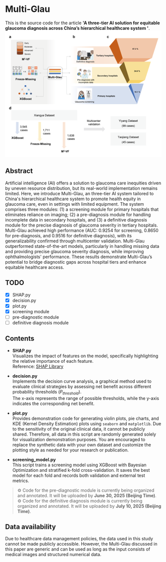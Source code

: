 # Multi-Glau
This is the source code for the article **'A three-tier AI solution for equitable glaucoma diagnosis across China’s hierarchical healthcare system '**.<br>
![](IMAGE/Figure1.png)  
## Abstract
Artificial intelligence (AI) offers a solution to glaucoma care inequities driven by uneven resource distribution, but its real-world implementation remains limited. Here, we introduce Multi-Glau, an three-tier AI system tailored to China's hierarchical healthcare system to promote health equity in glaucoma care, even in settings with limited equipment. The system comprises three modules: (1) a screening module for primary hospitals that eliminates reliance on imaging; (2) a pre-diagnosis module for handling incomplete data in secondary hospitals, and (3) a definitive diagnosis module for the precise diagnosis of glaucoma severity in tertiary hospitals. Multi-Glau achieved high performance (AUC: 0.9254 for screening, 0.8650 for pre-diagnosis, and 0.9516 for definitive diagnosis), with its generalizability confirmed through multicenter validation. Multi-Glau outperformed state-of-the-art models, particularly in handling missing data and providing precise glaucoma severity diagnosis, while improving ophthalmologists' performance. These results demonstrate Multi-Glau’s potential to bridge diagnostic gaps across hospital tiers and enhance equitable healthcare access.  
## TODO

- [x] SHAP.py
- [x] decision.py
- [x] plot.py
- [x] screening module
- [ ] pre-diagnostic module
- [ ] definitive diagnosis module
## Contents

- **SHAP.py**  
  Visualizes the impact of features on the model, specifically highlighting the relative importance of each feature.  
  Reference: [SHAP Library](https://shap.readthedocs.io/en/latest/index.html#)

- **decision.py**  
  Implements the decision curve analysis, a graphical method used to evaluate clinical strategies by assessing net benefit across different probability thresholds (*P<sub>threshold</sub>*).  
  The x-axis represents the range of possible thresholds, while the y-axis indicates the corresponding net benefit.
- **plot.py**  
  Provides demonstration code for generating violin plots, pie charts, and KDE (Kernel Density Estimation) plots using `seaborn` and `matplotlib`. Due to the sensitivity of the original clinical data, it cannot be publicly shared. Therefore, all data in this script are randomly generated solely for visualization demonstration purposes. You are encouraged to replace the synthetic data with your own dataset and customize the plotting style as needed for your research or publication.
- **screening_model.py**  
  This script trains a screening model using XGBoost with Bayesian Optimization and stratified k-fold cross-validation. It saves the best model for each fold and records both validation and external test metrics.
> ⚙️ Code for the pre-diagnostic module is currently being organized and annotated. It will be uploaded by **June 30, 2025 (Beijing Time)**.  
> ⚙️ Code for the definitive diagnosis module is currently being organized and annotated. It will be uploaded by **July 10, 2025 (Beijing Time)**.
## Data availability
Due to healthcare data management policies, the data used in this study cannot be made publicly accessible. However, the Multi-Glau discussed in this paper are generic and can be used as long as the input consists of medical images and structured numerical data.



